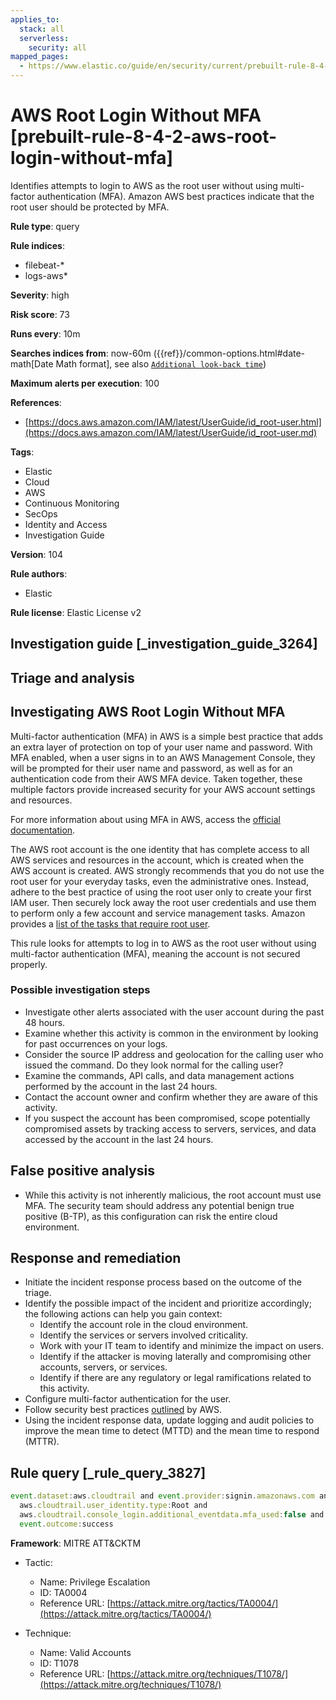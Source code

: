 ```yaml
---
applies_to:
  stack: all
  serverless:
    security: all
mapped_pages:
  - https://www.elastic.co/guide/en/security/current/prebuilt-rule-8-4-2-aws-root-login-without-mfa.html
---
```


# AWS Root Login Without MFA [prebuilt-rule-8-4-2-aws-root-login-without-mfa]

Identifies attempts to login to AWS as the root user without using multi-factor authentication (MFA). Amazon AWS best practices indicate that the root user should be protected by MFA.

**Rule type**: query

**Rule indices**:

* filebeat-*
* logs-aws*

**Severity**: high

**Risk score**: 73

**Runs every**: 10m

**Searches indices from**: now-60m ({{ref}}/common-options.html#date-math[Date Math format], see also [`Additional look-back time`](docs-content://solutions/security/detect-and-alert/create-detection-rule.md#rule-schedule))

**Maximum alerts per execution**: 100

**References**:

* [https://docs.aws.amazon.com/IAM/latest/UserGuide/id_root-user.html](https://docs.aws.amazon.com/IAM/latest/UserGuide/id_root-user.md)

**Tags**:

* Elastic
* Cloud
* AWS
* Continuous Monitoring
* SecOps
* Identity and Access
* Investigation Guide

**Version**: 104

**Rule authors**:

* Elastic

**Rule license**: Elastic License v2

## Investigation guide [_investigation_guide_3264]

## Triage and analysis

## Investigating AWS Root Login Without MFA

Multi-factor authentication (MFA) in AWS is a simple best practice that adds an extra layer of protection on top of your user name and password. With MFA enabled, when a user signs in to an AWS Management Console, they will be prompted for their user name and password, as well as for an authentication code from their AWS MFA device. Taken together, these multiple factors provide increased security for your AWS account settings and resources.

For more information about using MFA in AWS, access the [official documentation](https://docs.aws.amazon.com/IAM/latest/UserGuide/id_credentials_mfa.html).

The AWS root account is the one identity that has complete access to all AWS services and resources in the account, which is created when the AWS account is created. AWS strongly recommends that you do not use the root user for your everyday tasks, even the administrative ones. Instead, adhere to the best practice of using the root user only to create your first IAM user. Then securely lock away the root user credentials and use them to perform only a few account and service management tasks. Amazon provides a [list of the tasks that require root user](https://docs.aws.amazon.com/general/latest/gr/root-vs-iam.html#aws_tasks-that-require-root).

This rule looks for attempts to log in to AWS as the root user without using multi-factor authentication (MFA), meaning the account is not secured properly.

### Possible investigation steps

- Investigate other alerts associated with the user account during the past 48 hours.
- Examine whether this activity is common in the environment by looking for past occurrences on your logs.
- Consider the source IP address and geolocation for the calling user who issued the command. Do they look normal for the calling user?
- Examine the commands, API calls, and data management actions performed by the account in the last 24 hours.
- Contact the account owner and confirm whether they are aware of this activity.
- If you suspect the account has been compromised, scope potentially compromised assets by tracking access to servers,
services, and data accessed by the account in the last 24 hours.

## False positive analysis

- While this activity is not inherently malicious, the root account must use MFA. The security team should address any potential benign true positive (B-TP), as this configuration can risk the entire cloud environment.

## Response and remediation

- Initiate the incident response process based on the outcome of the triage.
- Identify the possible impact of the incident and prioritize accordingly; the following actions can help you gain context:
    - Identify the account role in the cloud environment.
    - Identify the services or servers involved criticality.
    - Work with your IT team to identify and minimize the impact on users.
    - Identify if the attacker is moving laterally and compromising other accounts, servers, or services.
    - Identify if there are any regulatory or legal ramifications related to this activity.
- Configure multi-factor authentication for the user.
- Follow security best practices [outlined](https://aws.amazon.com/premiumsupport/knowledge-center/security-best-practices/) by AWS.
- Using the incident response data, update logging and audit policies to improve the mean time to detect (MTTD) and the mean time to respond (MTTR).

## Rule query [_rule_query_3827]

```js
event.dataset:aws.cloudtrail and event.provider:signin.amazonaws.com and event.action:ConsoleLogin and
  aws.cloudtrail.user_identity.type:Root and
  aws.cloudtrail.console_login.additional_eventdata.mfa_used:false and
  event.outcome:success
```

**Framework**: MITRE ATT&CKTM

* Tactic:

    * Name: Privilege Escalation
    * ID: TA0004
    * Reference URL: [https://attack.mitre.org/tactics/TA0004/](https://attack.mitre.org/tactics/TA0004/)

* Technique:

    * Name: Valid Accounts
    * ID: T1078
    * Reference URL: [https://attack.mitre.org/techniques/T1078/](https://attack.mitre.org/techniques/T1078/)



